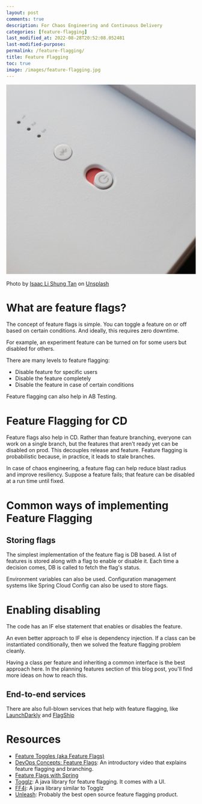 ```yaml
---
layout: post
comments: true
description: For Chaos Engineering and Continuous Delivery
categories: [feature-flagging]
last_modified_at: 2022-08-28T20:52:08.052481
last-modified-purpose:
permalink: /feature-flagging/
title: Feature Flagging
toc: true
image: /images/feature-flagging.jpg
---
```


![](/images/feature-flagging.jpg)

Photo by <a href="https://unsplash.com/@isaactanlishung?utm_source=unsplash&utm_medium=referral&utm_content=creditCopyText">Isaac Li Shung Tan</a> on <a href="https://unsplash.com/s/photos/on-off?utm_source=unsplash&utm_medium=referral&utm_content=creditCopyText">Unsplash</a>


# What are feature flags?

The concept of feature flags is simple. You can toggle a feature on or off based on certain conditions. And ideally, this requires zero downtime.

For example, an experiment feature can be turned on for some users but disabled for others.

There are many levels to feature flagging:
- Disable feature for specific users
- Disable the feature completely
- Disable the feature in case of certain conditions

Feature flagging can also help in AB Testing.

# Feature Flagging for CD

Feature flags also help in CD. Rather than feature branching, everyone can work on a single branch, but the features that aren't ready yet can be disabled on prod. This decouples release and feature. Feature flagging is probabilistic because, in practice, it leads to stale branches.

In case of chaos engineering, a feature flag can help reduce blast radius and improve resiliency. Suppose a feature fails; that feature can be disabled at a run time until fixed. 

# Common ways of implementing Feature Flagging

## Storing flags
The simplest implementation of the feature flag is DB based. A list of features is stored along with a flag to enable or disable it. Each time a decision comes, DB is called to fetch the flag's status.

Environment variables can also be used. Configuration management systems like Spring Cloud Config can also be used to store flags.

# Enabling disabling 
The code has an IF else statement that enables or disables the feature.

An even better approach to IF else is dependency injection. If a class can be instantiated conditionally, then we solved the feature flagging problem cleanly.

Having a class per feature and inheriting a common interface is the best approach here. In the planning features section of this blog post, you'll find more ideas on how to reach this.

## End-to-end services
There are also full-blown services that help with feature flagging, like [LaunchDarkly](https://launchdarkly.com/blog/what-are-feature-flags/) and [FlagShip](https://www.flagship.io/)

# Resources

- [Feature Toggles (aka Feature Flags)](https://martinfowler.com/articles/feature-toggles.html#CategoriesOfToggles)
- [DevOps Concepts: Feature Flags](https://youtu.be/UwrJaOtS4ys): An introductory video that explains feature flagging and branching.
- [Feature Flags with Spring](https://www.baeldung.com/spring-feature-flags)
- [Togglz](https://www.togglz.org/quickstart.html): A java library for feature flagging. It comes with a UI.
- [FF4j](https://ff4j.github.io/): A java library similar to Togglz
- [Unleash](https://github.com/unleash/unleash-client-java): Probably the best open source feature flagging product.
